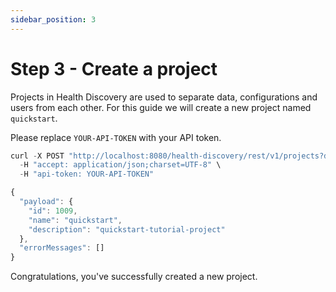 ```yaml
---
sidebar_position: 3
---
```


# Step 3 - Create a project

Projects in Health Discovery are used to separate data, configurations and users from each other. For this guide we will create a new project named `quickstart`. 

Please replace `YOUR-API-TOKEN` with your API token.

```js title="POST /v1/projects"
curl -X POST "http://localhost:8080/health-discovery/rest/v1/projects?description=quickstart-tutorial-project&name=quickstart" \
  -H "accept: application/json;charset=UTF-8" \
  -H "api-token: YOUR-API-TOKEN"
```

```js title="RESPONSE"
{
  "payload": {
    "id": 1009,
    "name": "quickstart",
    "description": "quickstart-tutorial-project"
  },
  "errorMessages": []
}
```

Congratulations, you've successfully created a new project.